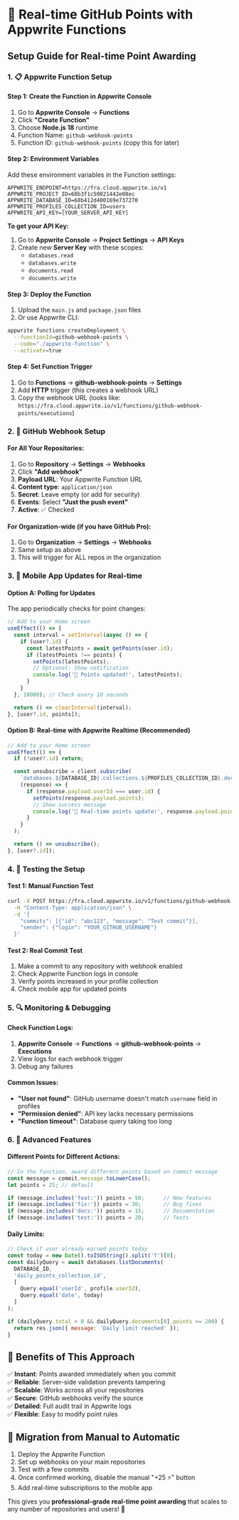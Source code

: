 # 🚀 Real-time GitHub Points with Appwrite Functions

## Setup Guide for Real-time Point Awarding

### 1. 📋 **Appwrite Function Setup**

#### Step 1: Create the Function in Appwrite Console
1. Go to **Appwrite Console** → **Functions**
2. Click **"Create Function"**
3. Choose **Node.js 18** runtime
4. Function Name: `github-webhook-points`
5. Function ID: `github-webhook-points` (copy this for later)

#### Step 2: Environment Variables
Add these environment variables in the Function settings:
```
APPWRITE_ENDPOINT=https://fra.cloud.appwrite.io/v1
APPWRITE_PROJECT_ID=68b3f1c50021442e08ec
APPWRITE_DATABASE_ID=68b412d400169e737270
APPWRITE_PROFILES_COLLECTION_ID=users
APPWRITE_API_KEY=[YOUR_SERVER_API_KEY]
```

**To get your API Key:**
1. Go to **Appwrite Console** → **Project Settings** → **API Keys**
2. Create new **Server Key** with these scopes:
   - `databases.read`
   - `databases.write`
   - `documents.read`
   - `documents.write`

#### Step 3: Deploy the Function
1. Upload the `main.js` and `package.json` files
2. Or use Appwrite CLI:
```bash
appwrite functions createDeployment \
  --functionId=github-webhook-points \
  --code="./appwrite-function" \
  --activate=true
```

#### Step 4: Set Function Trigger
1. Go to **Functions** → **github-webhook-points** → **Settings**
2. Add **HTTP** trigger (this creates a webhook URL)
3. Copy the webhook URL (looks like: `https://fra.cloud.appwrite.io/v1/functions/github-webhook-points/executions`)

### 2. 🔗 **GitHub Webhook Setup**

#### For All Your Repositories:
1. Go to **Repository** → **Settings** → **Webhooks**
2. Click **"Add webhook"**
3. **Payload URL**: Your Appwrite Function URL
4. **Content type**: `application/json`
5. **Secret**: Leave empty (or add for security)
6. **Events**: Select **"Just the push event"**
7. **Active**: ✅ Checked

#### For Organization-wide (if you have GitHub Pro):
1. Go to **Organization** → **Settings** → **Webhooks**
2. Same setup as above
3. This will trigger for ALL repos in the organization

### 3. 📱 **Mobile App Updates for Real-time**

#### Option A: Polling for Updates
The app periodically checks for point changes:

```typescript
// Add to your Home screen
useEffect(() => {
  const interval = setInterval(async () => {
    if (user?.id) {
      const latestPoints = await getPoints(user.id);
      if (latestPoints !== points) {
        setPoints(latestPoints);
        // Optional: Show notification
        console.log('🎉 Points updated!', latestPoints);
      }
    }
  }, 10000); // Check every 10 seconds

  return () => clearInterval(interval);
}, [user?.id, points]);
```

#### Option B: Real-time with Appwrite Realtime (Recommended)
```typescript
// Add to your Home screen
useEffect(() => {
  if (!user?.id) return;

  const unsubscribe = client.subscribe(
    `databases.${DATABASE_ID}.collections.${PROFILES_COLLECTION_ID}.documents`,
    (response) => {
      if (response.payload.userId === user.id) {
        setPoints(response.payload.points);
        // Show success message
        console.log('🎉 Real-time points update!', response.payload.points);
      }
    }
  );

  return () => unsubscribe();
}, [user?.id]);
```

### 4. 🧪 **Testing the Setup**

#### Test 1: Manual Function Test
```bash
curl -X POST https://fra.cloud.appwrite.io/v1/functions/github-webhook-points/executions \
  -H "Content-Type: application/json" \
  -d '{
    "commits": [{"id": "abc123", "message": "Test commit"}],
    "sender": {"login": "YOUR_GITHUB_USERNAME"}
  }'
```

#### Test 2: Real Commit Test
1. Make a commit to any repository with webhook enabled
2. Check Appwrite Function logs in console
3. Verify points increased in your profile collection
4. Check mobile app for updated points

### 5. 🔍 **Monitoring & Debugging**

#### Check Function Logs:
1. **Appwrite Console** → **Functions** → **github-webhook-points** → **Executions**
2. View logs for each webhook trigger
3. Debug any failures

#### Common Issues:
- **"User not found"**: GitHub username doesn't match `username` field in profiles
- **"Permission denied"**: API key lacks necessary permissions
- **"Function timeout"**: Database query taking too long

### 6. 🎯 **Advanced Features**

#### Different Points for Different Actions:
```javascript
// In the function, award different points based on commit message
const message = commit.message.toLowerCase();
let points = 25; // default

if (message.includes('feat:')) points = 50;      // New features
if (message.includes('fix:')) points = 30;       // Bug fixes  
if (message.includes('docs:')) points = 15;      // Documentation
if (message.includes('test:')) points = 20;      // Tests
```

#### Daily Limits:
```javascript
// Check if user already earned points today
const today = new Date().toISOString().split('T')[0];
const dailyQuery = await databases.listDocuments(
  DATABASE_ID,
  'daily_points_collection_id',
  [
    Query.equal('userId', profile.userId),
    Query.equal('date', today)
  ]
);

if (dailyQuery.total > 0 && dailyQuery.documents[0].points >= 200) {
  return res.json({ message: 'Daily limit reached' });
}
```

## 🎉 **Benefits of This Approach**

✅ **Instant**: Points awarded immediately when you commit  
✅ **Reliable**: Server-side validation prevents tampering  
✅ **Scalable**: Works across all your repositories  
✅ **Secure**: GitHub webhooks verify the source  
✅ **Detailed**: Full audit trail in Appwrite logs  
✅ **Flexible**: Easy to modify point rules  

## 🔄 **Migration from Manual to Automatic**

1. Deploy the Appwrite Function
2. Set up webhooks on your main repositories  
3. Test with a few commits
4. Once confirmed working, disable the manual "+25 ⚡" button
5. Add real-time subscriptions to the mobile app

This gives you **professional-grade real-time point awarding** that scales to any number of repositories and users! 🚀